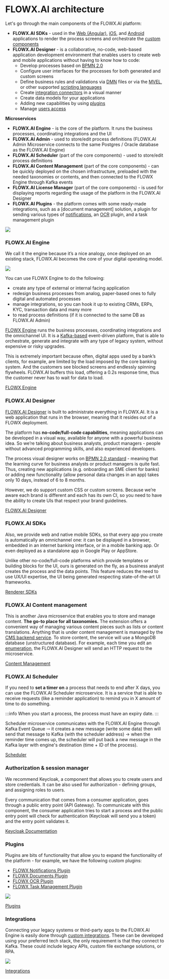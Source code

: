 # FLOWX.AI architecture

Let's go through the main components of the FLOWX.AI platform:

* **FLOWX.AI SDKs** - used in the [Web (Angular)](../platform-deep-dive/core-components/renderer-sdks/angular-renderer.md), [iOS](../platform-deep-dive/core-components/renderer-sdks/ios-renderer.md), and [Android](../platform-deep-dive/core-components/renderer-sdks/android-renderer.md) applications to render the process screens and orchestrate the [custom components](../building-blocks/ui-designer/ui-component-types/root-components/custom.md)
* **FLOWX.AI Designer** - is a collaborative, no-code, web-based application development environment that enables users to create web and mobile applications without having to know how to code:
  * Develop processes based on [BPMN 2.0](./frameworks-and-standards/business-process-industry-standards/intro-to-bpmn)
  * Configure user interfaces for the processes for both generated and custom screens
  * Define business rules and validations via [DMN](./frameworks-and-standards/business-process-industry-standards/intro-to-dmn) files or via the [MVEL](./frameworks-and-standards/business-process-industry-standards/intro-to-mvel), or other supported [scripting languages](../building-blocks/supported-scripts)
  * Create [integration connectors](../platform-deep-dive/integrations) in a visual manner
  * Create data models for your applications
  * Adding new capabilities by using [plugins](../platform-deep-dive/plugins/plugins.md)
  * Manage [users access](../platform-deep-dive/user-roles-management/swimlanes.md)

**Microservices**

* **FLOWX.AI Engine** - is the core of the platform. It runs the business processes, coordinating integrations and the UI
* **FLOWX.AI Admin** - used to store/edit process definitions (FLOWX.AI Admin Microservice connects to the same Postgres / Oracle database as the FLOWX.AI Engine)
* **FLOWX.AI Scheduler** (part of the core components) - used to store/edit process definitions&#x20;
* **FLOWX.AI Content Management** (part of the core components) - can be quickly deployed on the chosen infrastructure, preloaded with the needed taxonomies or contents, and then connected to the FLOWX Engine through Kafka events
* **FLOWX.AI License Manager** (part of the core components) - is used for displaying reports regarding the usage of the platform in the FLOWX.AI Designer
* **FLOWX.AI Plugins** - the platform comes with some ready-made integrations, such as a [document management] solution, a plugin for sending various types of [notifications](../platform-deep-dive/plugins/custom-plugins/notifications-plugin/notifications-plugin.md), an [OCR](../platform-deep-dive/plugins/custom-plugins/ocr-plugin.md) plugin, and a task management plugin

![](./img/architecture_diagram.png)

### FLOWX.AI Engine

We call it the engine because it’s a nice analogy, once deployed on an existing stack, FLOWX.AI becomes the core of your digital operating model.

![](./img/engine_architecture.png)

You can use FLOWX Engine to do the following:

* create any type of external or internal facing application
* redesign business processes from analog, paper-based ones to fully digital and automated processes
* manage integrations, so you can hook it up to existing CRMs, ERPs, KYC, transaction data and many more
* to read process definitions (if it is connected to the same DB as FLOWX.AI Admin)

[FLOWX Engine](../platform-deep-dive/core-components/flowx-engine.md) runs the business processes, coordinating integrations and the omnichannel UI. It is a [Kafka-based](./frameworks-and-standards/event-driven-architecture-frameworks/intro-to-kafka-concepts) event-driven platform, that is able to orchestrate, generate and integrate with any type of legacy system, without expensive or risky upgrades.&#x20;

This is extremely important because often, digital apps used by a bank’s clients, for example, are limited by the load imposed by the core banking system. And the customers see blocked screens and endlessly spinning flywheels. FLOWX.AI buffers this load, offering a 0.2s response time, thus the customer never has to wait for data to load.


[FLOWX Engine](../platform-deep-dive/core-components/flowx-engine.md)


### FLOWX.AI Designer

[FLOWX.AI Designer](../flowx-designer/designer.md) is built to administrate everything in FLOWX.AI. It is a web application that runs in the browser, meaning that it resides out of a FLOWX deployment.

The platform has **no-code/full-code capabilities**, meaning applications can be developed in a visual way, available for anyone with a powerful business idea. So we’re talking about business analysts, product managers - people without advanced programming skills, and also experienced developers.

The process visual designer works on [BPMN 2.0 standard](../platform-overview/frameworks-and-standards/business-process-industry-standards/business-process-industry-standards.md) - meaning that the learning curve for business analysts or product managers is quite fast. Thus, creating new applications (e.g. onboarding an SME client for banks) or adding new functionality (allow personal data changes in an app) takes only 10 days, instead of 6 to 8 months.

However, we do support custom CSS or custom screens. Because we’re aware each brand is different and each has its own CI, so you need to have the ability to create UIs that respect your brand guidelines.


[FLOWX.AI Designer](../flowx-designer/designer.md)
 

### FLOWX.AI SDKs

Also, we provide web and native mobile SDKs, so that every app you create is automatically an omnichannel one: it can be displayed in a browser, embedded in an internet banking interface, or in a mobile banking app. Or even deployed as a standalone app in Google Play or AppStore.

Unlike other no-code/full-code platforms which provide templates or building blocks for the UI, ours is generated on the fly, as a business analyst creates the process and the data points. This feature reduces the need to use UX/UI expertise, the UI being generated respecting state-of-the-art UI frameworks.


[Renderer SDKs](../platform-deep-dive/core-components/renderer-sdks/angular-renderer.md)


### FLOWX.AI Content management

This is another Java microservice that enables you to store and manage content. **The go-to place for all taxonomies.** The extension offers a convenient way of managing various content pieces such as lists or content translations. Anything that is under content management is managed by the [CMS backend service](../platform-setup-guides/cms-setup-guide/cms-setup-guide.md). To store content, the service will use a MongoDB database (unstructured database). For example, each time you edit an [enumeration](../platform-deep-dive/core-components/core-extensions/content-management/enumerations.md), the FLOWX.AI Designer will send an HTTP request to the microservice.


[Content Management](../platform-deep-dive/core-components/core-extensions/content-management/content-management.md)


### FLOWX.AI Scheduler

If you need to **set a timer on** a process that needs to end after X days, you can use the FLOWX.AI Scheduler microservice. It is a service that is able to receive requests (like a reminder application) to remind you in X amount of time to do something.

:::info
When you start a process, the process must have an expiry date.
:::

Scheduler microservice communicates with the FLOWX.AI Engine through Kafka Event Queue ⇾ it creates a new message (write some data) then will send that message to Kafka (with the scheduler address) → when the reminder time comes up, the scheduler will put back a new message in the Kafka layer with engine's destination (time + ID of the process).


[Scheduler](../platform-deep-dive/core-components/core-extensions/scheduler.md)


### Authorization & session manager

We recommend Keycloak, a component that allows you to create users and store credentials. It can be also used for authorization - defining groups, and assigning roles to users.

Every communication that comes from a consumer application, goes through a public entry point (API Gateway). To communicate with this component, the consumer application tries to start a process and the public entry point will check for authentication (Keycloak will send you a token) and the entry point validates it.

[Keycloak Documentation](https://www.keycloak.org/documentation)


### Plugins

Plugins are bits of functionality that allow you to expand the functionality of the platform - for example, we have the following custom plugins:

* [FLOWX Notifications Plugin](../platform-deep-dive/plugins/custom-plugins/notifications-plugin/notifications-plugin.md)
* [FLOWX Documents Plugin](../platform-deep-dive/plugins/custom-plugins/documents-plugin/documents-plugin.md)
* [FLOWX OCR Plugin](../platform-deep-dive/plugins/custom-plugins/ocr-plugin.md)
* [FLOWX Task Management Plugin](../platform-deep-dive/plugins/custom-plugins/task-management/task-management.md)

![](./img/plugins_architecture.png)

[Plugins](../platform-deep-dive/plugins/plugins.md)


### Integrations

Connecting your legacy systems or third-party apps to the FLOWX.AI Engine is easily done through [custom integrations](../platform-deep-dive/integrations/integrations.md). These can be developed using your preferred tech stack, the only requirement is that they connect to Kafka. These could include legacy APIs, custom file exchange solutions, or RPA.

![](./img/integrations_architecture.png)


[Integrations](../platform-deep-dive/integrations/integrations.md)
